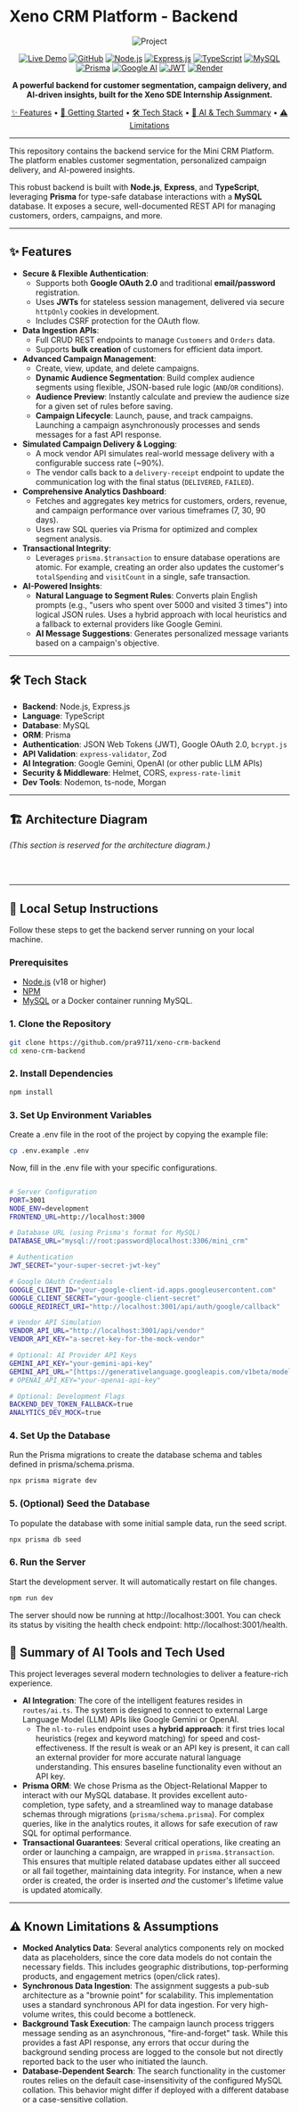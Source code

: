 #  Xeno CRM Platform - Backend

<div align="center">

![Project](https://img.shields.io/badge/✨_Xeno_CRM-Backend-6366f1?style=for-the-badge&labelColor=8b5cf6)

[![Live Demo](https://img.shields.io/badge/🌐_Live_Demo-Deployed_App-4285f4?style=for-the-badge)](https://xeno-crm-frontend-two.vercel.app/)
[![GitHub](https://img.shields.io/badge/GitHub-Repository-181717?style=for-the-badge&logo=github)](https://github.com/pra9711/xeno-crm-backend.git)
[![Node.js](https://img.shields.io/badge/Node.js-18+-339933?style=for-the-badge&logo=node.js)](https://nodejs.org/)
[![Express.js](https://img.shields.io/badge/Express.js-4.x-000000?style=for-the-badge&logo=express)](https://expressjs.com/)
[![TypeScript](https://img.shields.io/badge/TypeScript-5.x-3178c6?style=for-the-badge&logo=typescript)](https://www.typescriptlang.org/)
[![MySQL](https://img.shields.io/badge/MySQL-Database-4479A1?style=for-the-badge&logo=mysql)](https://www.mysql.com/)
[![Prisma](https://img.shields.io/badge/Prisma-ORM-2D3748?style=for-the-badge&logo=prisma)](https://www.prisma.io/)
[![Google AI](https://img.shields.io/badge/Google_AI-Gemini-4285F4?style=for-the-badge&logo=google)](https://ai.google/)
[![JWT](https://img.shields.io/badge/JWT-Authentication-000000?style=for-the-badge&logo=jsonwebtokens)](https://jwt.io/)
[![Render](https://img.shields.io/badge/Render-Hosted-46E3B7?style=for-the-badge&logo=render)](https://render.com/)

**A powerful backend for customer segmentation, campaign delivery, and AI-driven insights, built for the Xeno SDE Internship Assignment.**

[✨ Features](#-features) • [🚀 Getting Started](#-local-setup-instructions) • [🛠️ Tech Stack](#️-tech-stack) • [🧠 AI & Tech Summary](#-summary-of-ai-tools-and-tech-used) • [⚠️ Limitations](#️-known-limitations--assumptions)

</div>

---

This repository contains the backend service for the Mini CRM Platform. The platform enables customer segmentation, personalized campaign delivery, and AI-powered insights.

This robust backend is built with **Node.js**, **Express**, and **TypeScript**, leveraging **Prisma** for type-safe database interactions with a **MySQL** database. It exposes a secure, well-documented REST API for managing customers, orders, campaigns, and more.

---

## ✨ Features

* **Secure & Flexible Authentication**:
    * Supports both **Google OAuth 2.0** and traditional **email/password** registration.
    * Uses **JWTs** for stateless session management, delivered via secure `httpOnly` cookies in development.
    * Includes CSRF protection for the OAuth flow.
* **Data Ingestion APIs**:
    * Full CRUD REST endpoints to manage `Customers` and `Orders` data.
    * Supports **bulk creation** of customers for efficient data import.
* **Advanced Campaign Management**:
    * Create, view, update, and delete campaigns.
    * **Dynamic Audience Segmentation**: Build complex audience segments using flexible, JSON-based rule logic (`AND`/`OR` conditions).
    * **Audience Preview**: Instantly calculate and preview the audience size for a given set of rules before saving.
    * **Campaign Lifecycle**: Launch, pause, and track campaigns. Launching a campaign asynchronously processes and sends messages for a fast API response.
* **Simulated Campaign Delivery & Logging**:
    * A mock vendor API simulates real-world message delivery with a configurable success rate (~90%).
    * The vendor calls back to a `delivery-receipt` endpoint to update the communication log with the final status (`DELIVERED`, `FAILED`).
* **Comprehensive Analytics Dashboard**:
    * Fetches and aggregates key metrics for customers, orders, revenue, and campaign performance over various timeframes (7, 30, 90 days).
    * Uses raw SQL queries via Prisma for optimized and complex segment analysis.
* **Transactional Integrity**:
    * Leverages `prisma.$transaction` to ensure database operations are atomic. For example, creating an order also updates the customer's `totalSpending` and `visitCount` in a single, safe transaction.
* **AI-Powered Insights**:
    * **Natural Language to Segment Rules**: Converts plain English prompts (e.g., "users who spent over 5000 and visited 3 times") into logical JSON rules. Uses a hybrid approach with local heuristics and a fallback to external providers like Google Gemini.
    * **AI Message Suggestions**: Generates personalized message variants based on a campaign's objective.

---

## 🛠️ Tech Stack

* **Backend**: Node.js, Express.js
* **Language**: TypeScript
* **Database**: MySQL
* **ORM**: Prisma
* **Authentication**: JSON Web Tokens (JWT), Google OAuth 2.0, `bcrypt.js`
* **API Validation**: `express-validator`, Zod
* **AI Integration**: Google Gemini, OpenAI (or other public LLM APIs)
* **Security & Middleware**: Helmet, CORS, `express-rate-limit`
* **Dev Tools**: Nodemon, ts-node, Morgan

---

## 🏗️ Architecture Diagram

*(This section is reserved for the architecture diagram.)*

<br/>
<br/>

---

## 🚀 Local Setup Instructions

Follow these steps to get the backend server running on your local machine.

### Prerequisites

* [Node.js](https://nodejs.org/) (v18 or higher)
* [NPM](https://www.npmjs.com/)
* [MySQL](https://www.mysql.com/downloads/) or a Docker container running MySQL.

### 1. Clone the Repository

```bash
git clone https://github.com/pra9711/xeno-crm-backend
cd xeno-crm-backend
```


### 2. Install Dependencies
```bash
npm install
```

### 3. Set Up Environment Variables
Create a .env file in the root of the project by copying the example file:

```bash
cp .env.example .env
```

Now, fill in the .env file with your specific configurations.

```bash

# Server Configuration
PORT=3001
NODE_ENV=development
FRONTEND_URL=http://localhost:3000

# Database URL (using Prisma's format for MySQL)
DATABASE_URL="mysql://root:password@localhost:3306/mini_crm"

# Authentication
JWT_SECRET="your-super-secret-jwt-key"

# Google OAuth Credentials
GOOGLE_CLIENT_ID="your-google-client-id.apps.googleusercontent.com"
GOOGLE_CLIENT_SECRET="your-google-client-secret"
GOOGLE_REDIRECT_URI="http://localhost:3001/api/auth/google/callback"

# Vendor API Simulation
VENDOR_API_URL="http://localhost:3001/api/vendor"
VENDOR_API_KEY="a-secret-key-for-the-mock-vendor"

# Optional: AI Provider API Keys
GEMINI_API_KEY="your-gemini-api-key"
GEMINI_API_URL="[https://generativelanguage.googleapis.com/v1beta/models/gemini-pro:generateContent](https://generativelanguage.googleapis.com/v1beta/models/gemini-pro:generateContent)"
# OPENAI_API_KEY="your-openai-api-key"

# Optional: Development Flags
BACKEND_DEV_TOKEN_FALLBACK=true
ANALYTICS_DEV_MOCK=true
```

### 4. Set Up the Database
Run the Prisma migrations to create the database schema and tables defined in prisma/schema.prisma.

```bash
npx prisma migrate dev
```

### 5. (Optional) Seed the Database
To populate the database with some initial sample data, run the seed script.

```bash
npx prisma db seed
```

### 6. Run the Server
Start the development server. It will automatically restart on file changes.

```bash
npm run dev
```

The server should now be running at http://localhost:3001. You can check its status by visiting the health check endpoint: http://localhost:3001/health.

## 🧠 Summary of AI Tools and Tech Used
This project leverages several modern technologies to deliver a feature-rich experience.

* **AI Integration**: The core of the intelligent features resides in `routes/ai.ts`. The system is designed to connect to external Large Language Model (LLM) APIs like Google Gemini or OpenAI.
    * The `nl-to-rules` endpoint uses a **hybrid approach**: it first tries local heuristics (regex and keyword matching) for speed and cost-effectiveness. If the result is weak or an API key is present, it can call an external provider for more accurate natural language understanding. This ensures baseline functionality even without an API key.
* **Prisma ORM**: We chose Prisma as the Object-Relational Mapper to interact with our MySQL database. It provides excellent auto-completion, type safety, and a streamlined way to manage database schemas through migrations (`prisma/schema.prisma`). For complex queries, like in the analytics routes, it allows for safe execution of raw SQL for optimal performance.
* **Transactional Guarantees**: Several critical operations, like creating an order or launching a campaign, are wrapped in `prisma.$transaction`. This ensures that multiple related database updates either all succeed or all fail together, maintaining data integrity. For instance, when a new order is created, the order is inserted *and* the customer's lifetime value is updated atomically.

---

## ⚠️ Known Limitations & Assumptions
* **Mocked Analytics Data**: Several analytics components rely on mocked data as placeholders, since the core data models do not contain the necessary fields. This includes geographic distributions, top-performing products, and engagement metrics (open/click rates).
* **Synchronous Data Ingestion**: The assignment suggests a pub-sub architecture as a "brownie point" for scalability. This implementation uses a standard synchronous API for data ingestion. For very high-volume writes, this could become a bottleneck.
* **Background Task Execution**: The campaign launch process triggers message sending as an asynchronous, "fire-and-forget" task. While this provides a fast API response, any errors that occur during the background sending process are logged to the console but not directly reported back to the user who initiated the launch.
* **Database-Dependent Search**: The search functionality in the customer routes relies on the default case-insensitivity of the configured MySQL collation. This behavior might differ if deployed with a different database or a case-sensitive collation.
